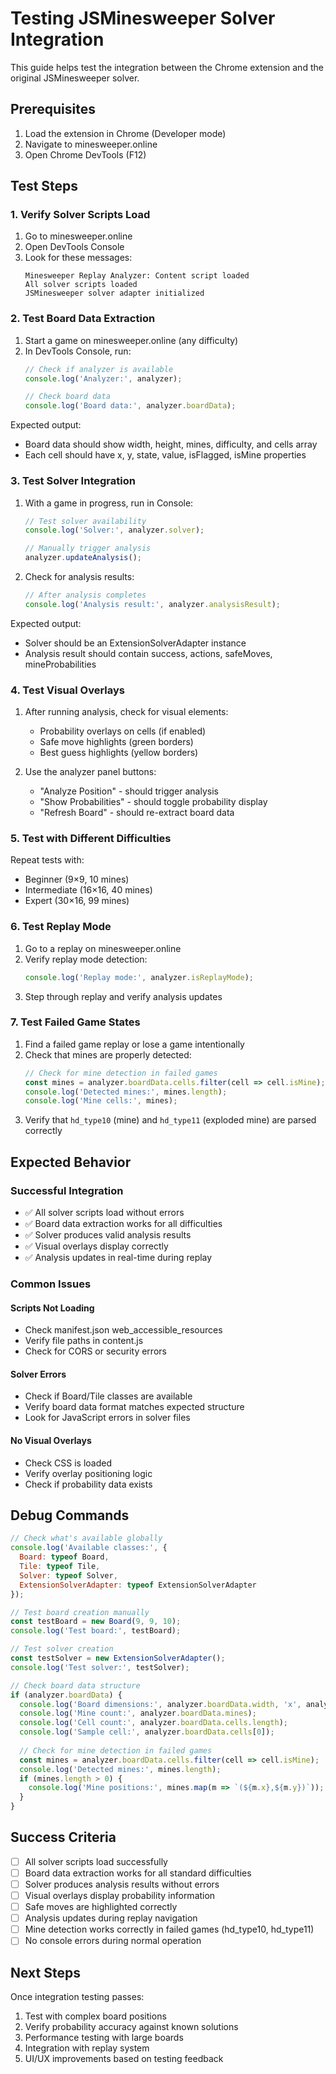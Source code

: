 # Testing JSMinesweeper Solver Integration

This guide helps test the integration between the Chrome extension and the original JSMinesweeper solver.

## Prerequisites

1. Load the extension in Chrome (Developer mode)
2. Navigate to minesweeper.online
3. Open Chrome DevTools (F12)

## Test Steps

### 1. Verify Solver Scripts Load

1. Go to minesweeper.online
2. Open DevTools Console
3. Look for these messages:
   ```
   Minesweeper Replay Analyzer: Content script loaded
   All solver scripts loaded
   JSMinesweeper solver adapter initialized
   ```

### 2. Test Board Data Extraction

1. Start a game on minesweeper.online (any difficulty)
2. In DevTools Console, run:
   ```javascript
   // Check if analyzer is available
   console.log('Analyzer:', analyzer);
   
   // Check board data
   console.log('Board data:', analyzer.boardData);
   ```

Expected output:
- Board data should show width, height, mines, difficulty, and cells array
- Each cell should have x, y, state, value, isFlagged, isMine properties

### 3. Test Solver Integration

1. With a game in progress, run in Console:
   ```javascript
   // Test solver availability
   console.log('Solver:', analyzer.solver);
   
   // Manually trigger analysis
   analyzer.updateAnalysis();
   ```

2. Check for analysis results:
   ```javascript
   // After analysis completes
   console.log('Analysis result:', analyzer.analysisResult);
   ```

Expected output:
- Solver should be an ExtensionSolverAdapter instance
- Analysis result should contain success, actions, safeMoves, mineProbabilities

### 4. Test Visual Overlays

1. After running analysis, check for visual elements:
   - Probability overlays on cells (if enabled)
   - Safe move highlights (green borders)
   - Best guess highlights (yellow borders)

2. Use the analyzer panel buttons:
   - "Analyze Position" - should trigger analysis
   - "Show Probabilities" - should toggle probability display
   - "Refresh Board" - should re-extract board data

### 5. Test with Different Difficulties

Repeat tests with:
- Beginner (9×9, 10 mines)
- Intermediate (16×16, 40 mines)  
- Expert (30×16, 99 mines)

### 6. Test Replay Mode

1. Go to a replay on minesweeper.online
2. Verify replay mode detection:
   ```javascript
   console.log('Replay mode:', analyzer.isReplayMode);
   ```
3. Step through replay and verify analysis updates

### 7. Test Failed Game States

1. Find a failed game replay or lose a game intentionally
2. Check that mines are properly detected:
   ```javascript
   // Check for mine detection in failed games
   const mines = analyzer.boardData.cells.filter(cell => cell.isMine);
   console.log('Detected mines:', mines.length);
   console.log('Mine cells:', mines);
   ```
3. Verify that `hd_type10` (mine) and `hd_type11` (exploded mine) are parsed correctly

## Expected Behavior

### Successful Integration
- ✅ All solver scripts load without errors
- ✅ Board data extraction works for all difficulties
- ✅ Solver produces valid analysis results
- ✅ Visual overlays display correctly
- ✅ Analysis updates in real-time during replay

### Common Issues

#### Scripts Not Loading
- Check manifest.json web_accessible_resources
- Verify file paths in content.js
- Check for CORS or security errors

#### Solver Errors
- Check if Board/Tile classes are available
- Verify board data format matches expected structure
- Look for JavaScript errors in solver files

#### No Visual Overlays
- Check CSS is loaded
- Verify overlay positioning logic
- Check if probability data exists

## Debug Commands

```javascript
// Check what's available globally
console.log('Available classes:', {
  Board: typeof Board,
  Tile: typeof Tile,
  Solver: typeof Solver,
  ExtensionSolverAdapter: typeof ExtensionSolverAdapter
});

// Test board creation manually
const testBoard = new Board(9, 9, 10);
console.log('Test board:', testBoard);

// Test solver creation
const testSolver = new ExtensionSolverAdapter();
console.log('Test solver:', testSolver);

// Check board data structure
if (analyzer.boardData) {
  console.log('Board dimensions:', analyzer.boardData.width, 'x', analyzer.boardData.height);
  console.log('Mine count:', analyzer.boardData.mines);
  console.log('Cell count:', analyzer.boardData.cells.length);
  console.log('Sample cell:', analyzer.boardData.cells[0]);
  
  // Check for mine detection in failed games
  const mines = analyzer.boardData.cells.filter(cell => cell.isMine);
  console.log('Detected mines:', mines.length);
  if (mines.length > 0) {
    console.log('Mine positions:', mines.map(m => `(${m.x},${m.y})`));
  }
}
```

## Success Criteria

- [ ] All solver scripts load successfully
- [ ] Board data extraction works for all standard difficulties
- [ ] Solver produces analysis results without errors
- [ ] Visual overlays display probability information
- [ ] Safe moves are highlighted correctly
- [ ] Analysis updates during replay navigation
- [ ] Mine detection works correctly in failed games (hd_type10, hd_type11)
- [ ] No console errors during normal operation

## Next Steps

Once integration testing passes:
1. Test with complex board positions
2. Verify probability accuracy against known solutions
3. Performance testing with large boards
4. Integration with replay system
5. UI/UX improvements based on testing feedback 